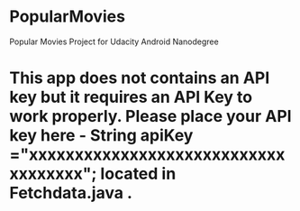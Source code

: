 # PopularMovies
Popular Movies Project for Udacity Android Nanodegree

# This app does not contains an API key but it requires an API Key to work properly. Please place your API key here - String apiKey ="xxxxxxxxxxxxxxxxxxxxxxxxxxxxxxxxxxxx"; located in Fetchdata.java . 
